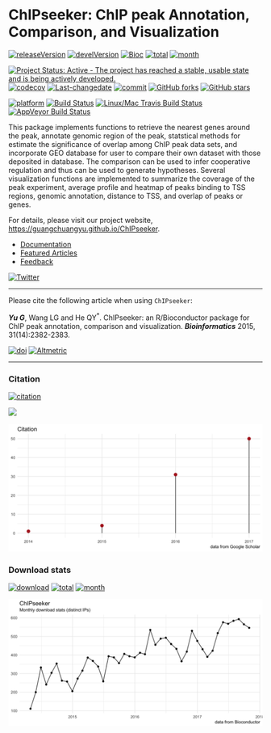 ChIPseeker: ChIP peak Annotation, Comparison, and Visualization
===============================================================

[![releaseVersion](https://img.shields.io/badge/release%20version-1.14.0-green.svg?style=flat)](https://bioconductor.org/packages/ChIPseeker)
[![develVersion](https://img.shields.io/badge/devel%20version-1.15.1-green.svg?style=flat)](https://github.com/guangchuangyu/ChIPseeker)
[![Bioc](http://www.bioconductor.org/shields/years-in-bioc/ChIPseeker.svg)](https://www.bioconductor.org/packages/devel/bioc/html/ChIPseeker.html#since)
[![total](https://img.shields.io/badge/downloads-17545/total-blue.svg?style=flat)](https://bioconductor.org/packages/stats/bioc/ChIPseeker)
[![month](https://img.shields.io/badge/downloads-546/month-blue.svg?style=flat)](https://bioconductor.org/packages/stats/bioc/ChIPseeker)

[![Project Status: Active - The project has reached a stable, usable
state and is being actively
developed.](http://www.repostatus.org/badges/latest/active.svg)](http://www.repostatus.org/#active)
[![codecov](https://codecov.io/gh/GuangchuangYu/ChIPseeker/branch/master/graph/badge.svg)](https://codecov.io/gh/GuangchuangYu/ChIPseeker/)
[![Last-changedate](https://img.shields.io/badge/last%20change-2017--11--17-green.svg)](https://github.com/GuangchuangYu/ChIPseeker/commits/master)
[![commit](http://www.bioconductor.org/shields/commits/bioc/ChIPseeker.svg)](https://www.bioconductor.org/packages/devel/bioc/html/ChIPseeker.html#svn_source)
[![GitHub
forks](https://img.shields.io/github/forks/GuangchuangYu/ChIPseeker.svg)](https://github.com/GuangchuangYu/ChIPseeker/network)
[![GitHub
stars](https://img.shields.io/github/stars/GuangchuangYu/ChIPseeker.svg)](https://github.com/GuangchuangYu/ChIPseeker/stargazers)

[![platform](http://www.bioconductor.org/shields/availability/devel/ChIPseeker.svg)](https://www.bioconductor.org/packages/devel/bioc/html/ChIPseeker.html#archives)
[![Build
Status](http://www.bioconductor.org/shields/build/devel/bioc/ChIPseeker.svg)](https://bioconductor.org/checkResults/devel/bioc-LATEST/ChIPseeker/)
[![Linux/Mac Travis Build
Status](https://img.shields.io/travis/GuangchuangYu/ChIPseeker/master.svg?label=Mac%20OSX%20%26%20Linux)](https://travis-ci.org/GuangchuangYu/ChIPseeker)
[![AppVeyor Build
Status](https://img.shields.io/appveyor/ci/Guangchuangyu/ChIPseeker/master.svg?label=Windows)](https://ci.appveyor.com/project/GuangchuangYu/ChIPseeker)

This package implements functions to retrieve the nearest genes around
the peak, annotate genomic region of the peak, statstical methods for
estimate the significance of overlap among ChIP peak data sets, and
incorporate GEO database for user to compare their own dataset with
those deposited in database. The comparison can be used to infer
cooperative regulation and thus can be used to generate hypotheses.
Several visualization functions are implemented to summarize the
coverage of the peak experiment, average profile and heatmap of peaks
binding to TSS regions, genomic annotation, distance to TSS, and overlap
of peaks or genes.

For details, please visit our project website,
<https://guangchuangyu.github.io/ChIPseeker>.

-   [Documentation](https://guangchuangyu.github.io/ChIPseeker/documentation/)
-   [Featured
    Articles](https://guangchuangyu.github.io/ChIPseeker/featuredArticles/)
-   [Feedback](https://guangchuangyu.github.io/ChIPseeker/#feedback)

[![Twitter](https://img.shields.io/twitter/url/https/github.com/GuangchuangYu/ChIPseeker.svg?style=social)](https://twitter.com/intent/tweet?hashtags=ChIPseeker&url=http://bioinformatics.oxfordjournals.org/content/31/14/2382&screen_name=guangchuangyu)

------------------------------------------------------------------------

Please cite the following article when using `ChIPseeker`:

***Yu G***, Wang LG and He QY<sup>\*</sup>. ChIPseeker: an
R/Bioconductor package for ChIP peak annotation, comparison and
visualization. ***Bioinformatics*** 2015, 31(14):2382-2383.

[![doi](https://img.shields.io/badge/doi-10.1093/bioinformatics/btv145-green.svg?style=flat)](http://dx.doi.org/10.1093/bioinformatics/btv145)
[![Altmetric](https://img.shields.io/badge/Altmetric-31-green.svg?style=flat)](https://www.altmetric.com/details/3781087)

------------------------------------------------------------------------

### Citation

[![citation](https://img.shields.io/badge/cited%20by-86-green.svg?style=flat)](https://scholar.google.com.hk/scholar?oi=bibs&hl=en&cites=12053363057899219488)

![](https://img.shields.io/badge/ESI-Highly%20Cited%20Paper-green.svg?style=flat)

<img src="docs/images/citation.png" width="890"/>

### Download stats

[![download](http://www.bioconductor.org/shields/downloads/ChIPseeker.svg)](https://bioconductor.org/packages/stats/bioc/ChIPseeker)
[![total](https://img.shields.io/badge/downloads-17545/total-blue.svg?style=flat)](https://bioconductor.org/packages/stats/bioc/ChIPseeker)
[![month](https://img.shields.io/badge/downloads-546/month-blue.svg?style=flat)](https://bioconductor.org/packages/stats/bioc/ChIPseeker)

<img src="docs/images/dlstats.png" width="890"/>
